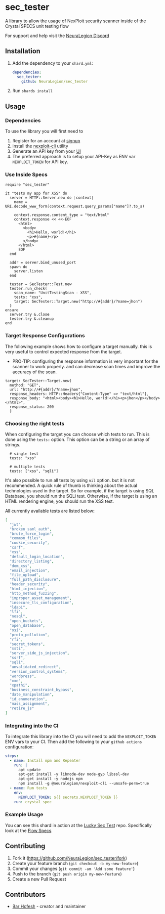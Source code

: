 # sec_tester

A library to allow the usage of NexPloit security scanner inside of the Crystal SPECS unit testing flow

For support and help visit the [NeuraLegion Discord](https://discord.gg/jy9BB7twtG)

## Installation

1. Add the dependency to your `shard.yml`:

   ```yaml
   dependencies:
     sec_tester:
       github: NeuraLegion/sec_tester
   ```

2. Run `shards install`

## Usage

### Dependencies

To use the library you will first need to

1. Register for an account at [signup](https://app.neuralegion.com/signup)
2. install the [nexploit-cli](https://www.npmjs.com/package/@neuralegion/nexploit-cli) utility
3. Generate an API key from your [UI](https://docs.neuralegion.com/docs/manage-your-personal-account#manage-your-personal-api-keys-authentication-tokens)
4. The preferred approach is to setup your API-Key as ENV var `NEXPLOIT_TOKEN` for API key.

### Use Inside Specs

```crystal
require "sec_tester"

it "tests my app for XSS" do
  server = HTTP::Server.new do |context|
    name = URI.decode_www_form(context.request.query_params["name"]?.to_s)

    context.response.content_type = "text/html"
    context.response << <<-EOF
      <html>
        <body>
          <h1>Hello, world!</h1>
          <p>#{name}</p>
        </body>
      </html>
      EOF
  end

  addr = server.bind_unused_port
  spawn do
    server.listen
  end

  tester = SecTester::Test.new
  tester.run_check(
    scan_name: "UnitTestingScan - XSS",
    tests: "xss",
    target: SecTester::Target.new("http://#{addr}/?name=jhon")
  )
ensure
  server.try &.close
  tester.try &.cleanup
end

```

### Target Response Configurations

The following example shows how to configure a target manually.
this is very useful to control expected response from the target.

* PRO-TIP: configuring the response information is very important for the scanner to work properly. and can decrease scan times and improve the accuracy of the scan.

```crystal
target: SecTester::Target.new(
  method: "GET",
  url: "http://#{addr}/?name=jhon",
  response_headers: HTTP::Headers{"Content-Type" => "text/html"},
  response_body: "<html><body><h1>Hello, world!</h1><p>jhon</p></body></html>",
  response_status: 200
  )
```

### Choosing the right tests

When configuring the target you can choose which tests to run.
This is done using the `tests:` option.
This option can be a string or an array of strings.

```crystal
  # single test
  tests: "xss"

  # multiple tests
  tests: ["xss", "sqli"]
```

It's also possible to run all tests by using `nil` option. but it is not recommended.
A quick rule of thumb is thinking about the actual technologies used in the target.
So for example, if the target is using SQL Database, you should run the SQLi test.
Otherwise, if the target is using an HTML rendering engine, you should run the XSS test.

All currently available tests are listed below:

```json
[
  "jwt",
  "broken_saml_auth",
  "brute_force_login",
  "common_files",
  "cookie_security",
  "csrf",
  "xss",
  "default_login_location",
  "directory_listing",
  "dom_xss",
  "email_injection",
  "file_upload",
  "full_path_disclosure",
  "header_security",
  "html_injection",
  "http_method_fuzzing",
  "improper_asset_management",
  "insecure_tls_configuration",
  "ldapi",
  "lfi",
  "nosql",
  "open_buckets",
  "open_database",
  "osi",
  "proto_pollution",
  "rfi",
  "secret_tokens",
  "ssti",
  "server_side_js_injection",
  "ssrf",
  "sqli",
  "unvalidated_redirect",
  "version_control_systems",
  "wordpress",
  "xxe",
  "xpathi",
  "business_constraint_bypass",
  "date_manipulation",
  "id_enumeration",
  "mass_assignment",
  "retire_js"
]
```

### Integrating into the CI

To integrate this library into the CI you will need to add the `NEXPLOIT_TOKEN` ENV vars to your CI.
Then add the following to your `github actions` configuration:

```yml
steps:
  - name: Install npm and Repeater
    run: |
      apt update
      apt-get install -y libnode-dev node-gyp libssl-dev
      apt-get install -y nodejs npm
      npm install -g @neuralegion/nexploit-cli --unsafe-perm=true
  - name: Run tests
    env:
      NEXPLOIT_TOKEN: ${{ secrets.NEXPLOIT_TOKEN }}
    run: crystal spec
```

### Example Usage

You can see this shard in action at the [Lucky Sec Test](https://github.com/bararchy/lucky_sec_test) repo.
Specifically look at the [Flow Specs](https://github.com/bararchy/lucky_sec_test/blob/bc70e6c13147d5ccfec6fef9493b09a792fdc434/spec/flows/authentication_spec.cr#L31)

## Contributing

1. Fork it (<https://github.com/NeuraLegion/sec_tester/fork>)
2. Create your feature branch (`git checkout -b my-new-feature`)
3. Commit your changes (`git commit -am 'Add some feature'`)
4. Push to the branch (`git push origin my-new-feature`)
5. Create a new Pull Request

## Contributors

- [Bar Hofesh](https://github.com/bararchy) - creator and maintainer

